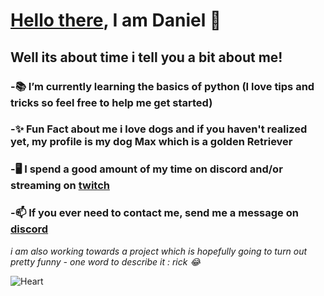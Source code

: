 # [Hello there](^https://www.youtube.com/watch?v=eaEMSKzqGAg^), I am Daniel 👋

## Well its about time i tell you a bit about me! 
### -📚 I’m currently learning the basics of python (I love tips and tricks so feel free to help me get started)
### -✨ Fun Fact about me i love dogs and if you haven't realized yet, my profile is my dog Max which is a golden Retriever 
### -🖥️ I spend a good amount of my time on discord and/or streaming on [twitch](^https://www.twitch.tv/dang_daniboi^)
### -📫 If you ever need to contact me, send me a message on [discord](^https://discordapp.com/users/415663644991553536/^)

*i am also working towards a project which is hopefully going to turn out pretty funny - one word to describe it : rick 😂*

![Heart](https://16kqg2tgn1u4ew0tl3ybl9pr-wpengine.netdna-ssl.com/wp-content/uploads/2021/03/iStock-1145766838-768x607.jpg)